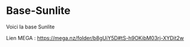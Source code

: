 # Base-Sunlite
Voici la base Sunlite

Lien MEGA : https://mega.nz/folder/b8gUiY5D#tS-h9OKibM03rj-XYDit2w

